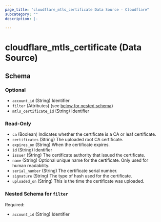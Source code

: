 ```yaml
---
page_title: "cloudflare_mtls_certificate Data Source - Cloudflare"
subcategory: ""
description: |-
  
---
```


# cloudflare_mtls_certificate (Data Source)




<!-- schema generated by tfplugindocs -->
## Schema

### Optional

- `account_id` (String) Identifier
- `filter` (Attributes) (see [below for nested schema](#nestedatt--filter))
- `mtls_certificate_id` (String) Identifier

### Read-Only

- `ca` (Boolean) Indicates whether the certificate is a CA or leaf certificate.
- `certificates` (String) The uploaded root CA certificate.
- `expires_on` (String) When the certificate expires.
- `id` (String) Identifier
- `issuer` (String) The certificate authority that issued the certificate.
- `name` (String) Optional unique name for the certificate. Only used for human readability.
- `serial_number` (String) The certificate serial number.
- `signature` (String) The type of hash used for the certificate.
- `uploaded_on` (String) This is the time the certificate was uploaded.

<a id="nestedatt--filter"></a>
### Nested Schema for `filter`

Required:

- `account_id` (String) Identifier


